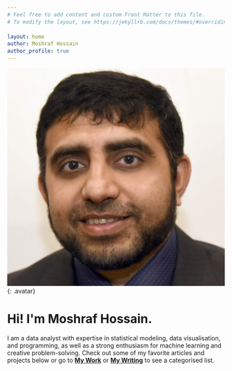 ```yaml
---
# Feel free to add content and custom Front Matter to this file.
# To modify the layout, see https://jekyllrb.com/docs/themes/#overriding-theme-defaults

layout: home
author: Moshraf Hossain
author_profile: true
---
```

![Moshraf Hossain](/assets/images/Moshraf_Hossain.jpg){: .avatar}
# Hi! I'm Moshraf Hossain. 
I am a data analyst with expertise in statistical modeling, data visualisation, and programming, as well as a strong enthusiasm for machine learning and creative problem-solving. Check out some of my favorite articles and projects below or go to [**My Work**](/mywork) or [**My Writing**](/mywriting) to see a categorised list.